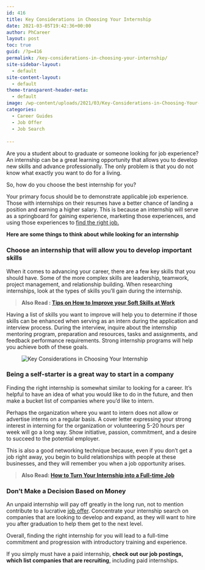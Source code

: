 ```yaml
---
id: 416
title: Key Considerations in Choosing Your Internship
date: 2021-03-05T19:42:36+00:00
author: PhCareer
layout: post
toc: true
guid: /?p=416
permalink: /key-considerations-in-choosing-your-internship/
site-sidebar-layout:
  - default
site-content-layout:
  - default
theme-transparent-header-meta:
  - default
image: /wp-content/uploads/2021/03/Key-Considerations-in-Choosing-Your-Internship.jpg
categories:
  - Career Guides
  - Job Offer
  - Job Search

---
```

Are you a student about to graduate or someone looking for job experience? An internship can be a great learning opportunity that allows you to develop new skills and advance professionally. The only problem is that you do not know what exactly you want to do for a living.

So, how do you choose the best internship for you?

Your primary focus should be to demonstrate applicable job experience. Those with internships on their resumes have a better chance of landing a position and earning a higher salary. This is because an internship will serve as a springboard for gaining experience, marketing those experiences, and using those experiences to [find the right job.](/tips-you-need-to-find-your-dream-job-and-get-hired-faster/)

**Here are some things to think about while looking for an internship**

### **Choose an internship that will allow you to develop important skills**

When it comes to advancing your career, there are a few key skills that you should have. Some of the more complex skills are leadership, teamwork, project management, and relationship building. When researching internships, look at the types of skills you&#8217;ll gain during the internship.

<blockquote class="wp-block-quote">
  <p>
    <strong>Also Read : <a href="/tips-on-how-to-improve-your-soft-skills-at-work/">Tips on How to Improve your Soft Skills at Work</a></strong>
  </p>
</blockquote>

Having a list of skills you want to improve will help you to determine if those skills can be enhanced when serving as an intern during the application and interview process. During the interview, inquire about the internship mentoring program, preparation and resources, tasks and assignments, and feedback performance requirements. Strong internship programs will help you achieve both of these goals.

<div class="wp-block-image">
  <figure class="aligncenter size-large"><img loading="lazy" width="980" height="551" src="/wp-content/uploads/2021/03/internship.jpg" alt="Key Considerations in Choosing Your Internship" class="wp-image-417" srcset="/wp-content/uploads/2021/03/internship.jpg 980w, /wp-content/uploads/2021/03/internship-300x169.jpg 300w, /wp-content/uploads/2021/03/internship-768x432.jpg 768w" sizes="(max-width: 980px) 100vw, 980px" /></figure>
</div>

### **Being a self-starter is a great way to start in a company**

Finding the right internship is somewhat similar to looking for a career. It&#8217;s helpful to have an idea of what you would like to do in the future, and then make a bucket list of companies where you&#8217;d like to intern.

Perhaps the organization where you want to intern does not allow or advertise interns on a regular basis. A cover letter expressing your strong interest in interning for the organization or volunteering 5-20 hours per week will go a long way. Show initiative, passion, commitment, and a desire to succeed to the potential employer.

This is also a good networking technique because, even if you don&#8217;t get a job right away, you begin to build relationships with people at these businesses, and they will remember you when a job opportunity arises.

<blockquote class="wp-block-quote">
  <p>
    <strong>Also Read: <a href="/how-to-turn-your-internship-into-a-full-time-job/">How to Turn Your Internship into a Full-time Job</a></strong>
  </p>
</blockquote>

### **Don&#8217;t Make a Decision Based on Money**

An unpaid internship will pay off greatly in the long run, not to mention contribute to a lucrative [job offer](/things-to-consider-before-accepting-a-job-offer/). Concentrate your internship search on companies that are looking to develop and expand, as they will want to hire you after graduation to help them get to the next level.

Overall, finding the right internship for you will lead to a full-time commitment and progression with introductory training and experience.

If you simply must have a paid internship, **check out our job postings, which list companies that are recruiting**, including paid internships.
